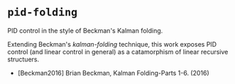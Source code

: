 # `pid-folding`

PID control in the style of Beckman's Kalman folding.

Extending Beckman's *kalman-folding* technique, this work exposes PID control
(and linear control in general) as a catamorphism of linear recursive
structuers.

 * [Beckman2016] Brian Beckman, Kalman Folding-Parts 1-6. (2016)
